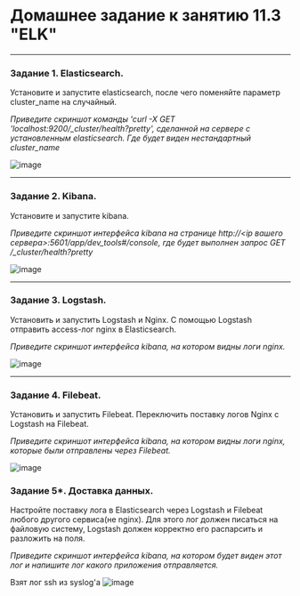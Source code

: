 # Домашнее задание к занятию 11.3 "ELK"

---

### Задание 1. Elasticsearch. 

Установите и запустите elasticsearch, после чего поменяйте параметр cluster_name на случайный. 

*Приведите скриншот команды 'curl -X GET 'localhost:9200/_cluster/health?pretty', сделанной на сервере с установленным elasticsearch. Где будет виден нестандартный cluster_name*

![image](https://user-images.githubusercontent.com/44001733/208618387-adf5c808-4668-4763-a889-13e61fb3a22c.png)

---

### Задание 2. Kibana.

Установите и запустите kibana.

*Приведите скриншот интерфейса kibana на странице http://<ip вашего сервера>:5601/app/dev_tools#/console, где будет выполнен запрос GET /_cluster/health?pretty*

![image](https://user-images.githubusercontent.com/44001733/208618439-b6974ae4-fe4d-4f9b-a6eb-df2752c8b2ca.png)

---

### Задание 3. Logstash.

Установить и запустить Logstash и Nginx. С помощью Logstash отправить access-лог nginx в Elasticsearch. 

*Приведите скриншот интерфейса kibana, на котором видны логи nginx.*

![image](https://user-images.githubusercontent.com/44001733/208618486-cbc2af3a-a862-4f70-8d25-636af2c21dca.png)

---

### Задание 4. Filebeat. 

Установить и запустить Filebeat. Переключить поставку логов Nginx с Logstash на Filebeat. 

*Приведите скриншот интерфейса kibana, на котором видны логи nginx, которые были отправлены через Filebeat.*

![image](https://user-images.githubusercontent.com/44001733/208618529-0a3bd673-b407-40c7-bbcb-aaee5cc39eb3.png)

### Задание 5*. Доставка данных. 

Настройте поставку лога в Elasticsearch через Logstash и Filebeat любого другого сервиса(не nginx). 
Для этого лог должен писаться на файловую систему, Logstash должен корректно его распарсить и разложить на поля. 

*Приведите скриншот интерфейса kibana, на котором будет виден этот лог и напишите лог какого приложения отправляется.*

Взят лог ssh из syslog'а
![image](https://user-images.githubusercontent.com/44001733/208618593-97334432-5452-4755-bb4a-97eb00e93826.png)
